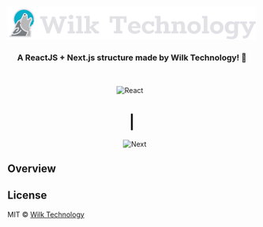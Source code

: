 <p align="center">
  <img src="./src/assets/wilktechnology.svg" alt="Wilk Technology" />
</p>

<h3 align="center">
  A ReactJS + Next.js structure made by Wilk Technology! 🚀
</h3>

<br>

<div align="center">

<img src="https://quintagroup.com/cms/js/js-image/react.js-logo.png/@@images/image.png" alt="React" height="50" />&nbsp;&nbsp;<h1>|</h1>&nbsp;&nbsp;
<img src="https://upload.wikimedia.org/wikipedia/commons/thumb/8/8e/Nextjs-logo.svg/800px-Nextjs-logo.svg.png" alt="Next" height="50" />

</div>

## Overview

## License

MIT © [Wilk Technology](https://github.com/wilktechnology)
